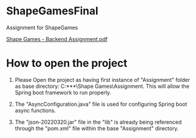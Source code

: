 # ShapeGamesFinal
Assignment for ShapeGames

[Shape Games - Backend Assignment.pdf](https://github.com/rares1996/ShapeGamesFinal/files/11523268/Shape.Games.-.Backend.Assignment.3.pdf)

# How to open the project

1) Please Open the project as having first instance of "Assignment" folder as base directory: C:\*\*\*\Shape Games\Assignment.
      This will allow the Spring boot framework to run properly.

2) The "AsyncConfiguration.java" file is used for configuring Spring boot async functions.

3) The "json-20220320.jar" file in the "lib" is already being referenced through the "pom.xml" file within the base "Assignment" directory.
